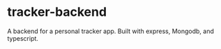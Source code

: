 # tracker-backend

A backend for a personal tracker app.  Built with express, Mongodb, and typescript.

